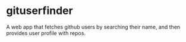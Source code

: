 # gituserfinder
A web app that fetches github users by searching their name, and then provides user profile with repos.
